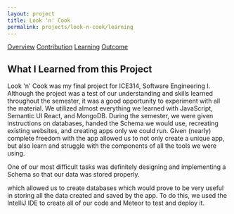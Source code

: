 ```yaml
---
layout: project
title: Look 'n' Cook
permalink: projects/look-n-cook/learning
---
```


<div class="ui five item menu">
  <a href="/projects/look-n-cook/overview" class="item">Overview</a>
  <a href="/projects/look-n-cook/contribution" class="item">Contribution</a>
  <a href="/projects/look-n-cook/learning" class="active item">Learning</a>
  <a href="/projects/look-n-cook/outcome" class="item">Outcome</a>
</div>

<h2>What I Learned from this Project</h2>
<p>
Look 'n' Cook was my final project for ICE314, Software Engineering I. Although the project was a test of our understanding and skills learned throughout the semester, it was a good opportunity to experiment with all the material. We utilized almost everything we learned with JavaScript, Semantic UI React, and MongoDB. During the semester, we were given instructions on databases, handed the Schema we would use, recreating existing websites, and creating apps only we could run. Given (nearly) complete freedom with the app allowed us to not only create a unique app, but also learn and struggle with the components of all the tools we were using.
</p>
<p>
One of our most difficult tasks was definitely designing and implementing a Schema so that our data was stored properly. 
</p>


which allowed us to create databases which would prove to be very useful in storing all the data created and saved by the app. To do this, we used the IntelliJ IDE to create all of our code and Meteor to test and deploy it.
</p>
